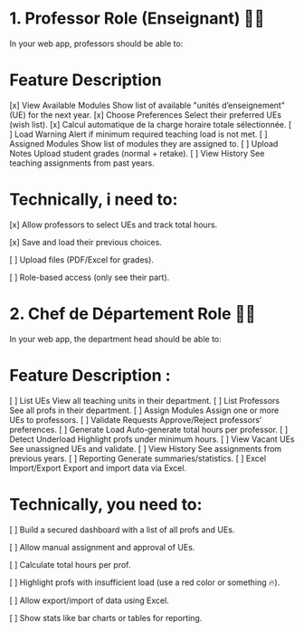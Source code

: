 # 1. Professor Role (Enseignant) 👨‍🏫
In your web app, professors should be able to:

# Feature Description

[x]  View Available Modules	Show list of available "unités d’enseignement" (UE) for the next year.
[x] Choose Preferences	Select their preferred UEs (wish list).
[x] Calcul automatique de la charge horaire totale sélectionnée.
[ ] Load Warning	Alert if minimum required teaching load is not met.
[ ] Assigned Modules	Show list of modules they are assigned to.
[ ] Upload Notes	Upload student grades (normal + retake).
[ ] View History	See teaching assignments from past years.

# Technically, i need to:

[x] Allow professors to select UEs and track total hours.

[x] Save and load their previous choices.

[ ] Upload files (PDF/Excel for grades).

[ ] Role-based access (only see their part).



# 2. Chef de Département Role 🧑‍💼
In your web app, the department head should be able to:


# Feature	Description : 
[ ] List UEs	View all teaching units in their department.
[ ] List Professors	See all profs in their department.
[ ] Assign Modules	Assign one or more UEs to professors.
[ ] Validate Requests	Approve/Reject professors’ preferences.
[ ] Generate Load	Auto-generate total hours per professor.
[ ] Detect Underload	Highlight profs under minimum hours.
[ ] View Vacant UEs	See unassigned UEs and validate.
[ ] View History	See assignments from previous years.
[ ] Reporting	Generate summaries/statistics.
[ ] Excel Import/Export	Export and import data via Excel.

# Technically, you need to:

[ ] Build a secured dashboard with a list of all profs and UEs.

[ ] Allow manual assignment and approval of UEs.

[ ] Calculate total hours per prof.

[ ] Highlight profs with insufficient load (use a red color or something 🔥).

[ ] Allow export/import of data using Excel.

[ ] Show stats like bar charts or tables for reporting.